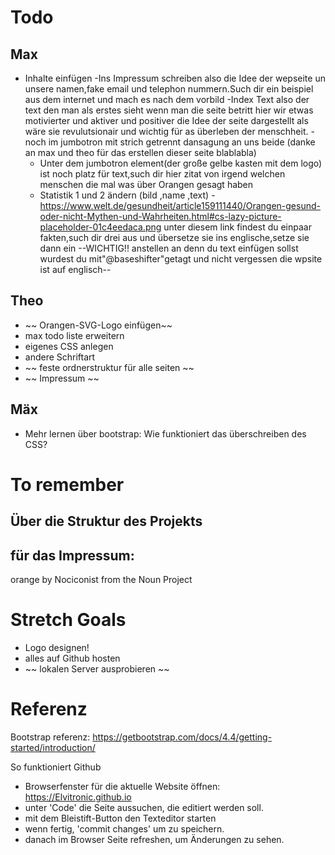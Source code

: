 # Todo
## Max
- Inhalte einfügen
  -Ins Impressum schreiben also die Idee der wepseite un unsere namen,fake email und telephon nummern.Such dir ein beispiel aus dem internet und mach es nach dem vorbild
  -Index Text also der text den man als erstes sieht wenn man die seite betritt hier wir etwas motivierter und aktiver und positiver die Idee der seite dargestellt als wäre sie revulutsionair und wichtig für as überleben der menschheit.
  -noch im jumbotron mit strich getrennt dansagung an uns beide (danke an max und theo für das erstellen dieser seite blablabla)
  - Unter dem jumbotron element(der große gelbe kasten mit dem logo) ist noch platz für text,such dir hier zitat von irgend welchen menschen die mal was über Orangen gesagt haben
  - Statistik 1 und 2 ändern (bild ,name ,text)
  -https://www.welt.de/gesundheit/article159111440/Orangen-gesund-oder-nicht-Mythen-und-Wahrheiten.html#cs-lazy-picture-placeholder-01c4eedaca.png unter diesem link findest du einpaar fakten,such dir drei aus und übersetze sie ins englische,setze sie dann ein
  --WICHTIG!! anstellen an denn du text einfügen sollst wurdest du mit"@baseshifter"getagt und nicht vergessen die wpsite ist auf englisch--


## Theo
- ~~ Orangen-SVG-Logo einfügen~~
- max todo liste erweitern
- eigenes CSS anlegen
- andere Schriftart
- ~~ feste ordnerstruktur für alle seiten ~~
- ~~ Impressum ~~


## Mäx
- Mehr lernen über bootstrap: Wie funktioniert das überschreiben des CSS?

# To remember
## Über die Struktur des Projekts

## für das Impressum:
orange by Nociconist from the Noun Project

# Stretch Goals
- Logo designen!
- alles auf Github hosten
- ~~ lokalen Server ausprobieren ~~

# Referenz
Bootstrap referenz: https://getbootstrap.com/docs/4.4/getting-started/introduction/

So funktioniert Github
- Browserfenster für die aktuelle Website öffnen: https://Elvitronic.github.io
- unter 'Code' die Seite aussuchen, die editiert werden soll.
- mit dem Bleistift-Button den Texteditor starten
- wenn fertig, 'commit changes' um zu speichern.
- danach im Browser Seite refreshen, um Änderungen zu sehen.
